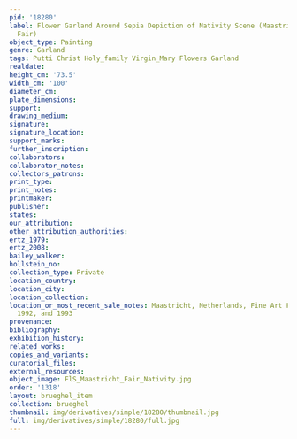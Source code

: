 ```yaml
---
pid: '18280'
label: Flower Garland Around Sepia Depiction of Nativity Scene (Maastricht, Fine Art
  Fair)
object_type: Painting
genre: Garland
tags: Putti Christ Holy_family Virgin_Mary Flowers Garland
realdate: 
height_cm: '73.5'
width_cm: '100'
diameter_cm: 
plate_dimensions: 
support: 
drawing_medium: 
signature: 
signature_location: 
support_marks: 
further_inscription: 
collaborators: 
collaborator_notes: 
collectors_patrons: 
print_type: 
print_notes: 
printmaker: 
publisher: 
states: 
our_attribution: 
other_attribution_authorities: 
ertz_1979: 
ertz_2008: 
bailey_walker: 
hollstein_no: 
collection_type: Private
location_country: 
location_city: 
location_collection: 
location_or_most_recent_sale_notes: Maastricht, Netherlands, Fine Art Fair, cat. 1991,
  1992, and 1993
provenance: 
bibliography: 
exhibition_history: 
related_works: 
copies_and_variants: 
curatorial_files: 
external_resources: 
object_image: FlS_Maastricht_Fair_Nativity.jpg
order: '1318'
layout: brueghel_item
collection: brueghel
thumbnail: img/derivatives/simple/18280/thumbnail.jpg
full: img/derivatives/simple/18280/full.jpg
---
```

